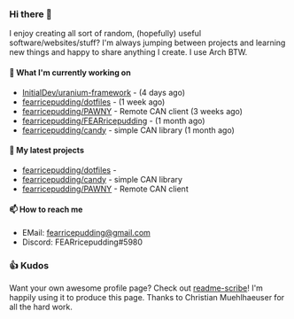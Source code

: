 ### Hi there 👋

I enjoy creating all sort of random, (hopefully) useful software/websites/stuff? 
I'm always jumping between projects and learning new things and happy to share anything I create.
I use Arch BTW.

#### 💎 What I'm currently working on

- [InitialDev/uranium-framework](https://github.com/InitialDev/uranium-framework) -  (4 days ago)
- [fearricepudding/dotfiles](https://github.com/fearricepudding/dotfiles) -  (1 week ago)
- [fearricepudding/PAWNY](https://github.com/fearricepudding/PAWNY) - Remote CAN client (3 weeks ago)
- [fearricepudding/FEARricepudding](https://github.com/fearricepudding/FEARricepudding) -  (1 month ago)
- [fearricepudding/candy](https://github.com/fearricepudding/candy) - simple CAN library (1 month ago)

#### 🌱 My latest projects

- [fearricepudding/dotfiles](https://github.com/fearricepudding/dotfiles) - 
- [fearricepudding/candy](https://github.com/fearricepudding/candy) - simple CAN library
- [fearricepudding/PAWNY](https://github.com/fearricepudding/PAWNY) - Remote CAN client

#### 📫 How to reach me

- EMail: fearricepudding@gmail.com
- Discord: FEARricepudding#5980

### 👍 Kudos

Want your own awesome profile page? Check out [readme-scribe](https://github.com/muesli/readme-scribe)!
I'm happily using it to produce this page. Thanks to Christian Muehlhaeuser for all the hard work.

